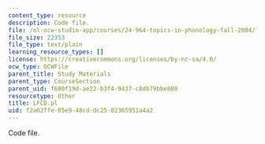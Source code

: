 ```yaml
---
content_type: resource
description: Code file.
file: /ol-ocw-studio-app/courses/24-964-topics-in-phonology-fall-2004/f2a62ffe05e948cddc2582365951a4a2_LFCD.pl
file_size: 22353
file_type: text/plain
learning_resource_types: []
license: https://creativecommons.org/licenses/by-nc-sa/4.0/
ocw_type: OCWFile
parent_title: Study Materials
parent_type: CourseSection
parent_uid: f600f19d-ae22-b3f4-9437-c8db79bbe880
resourcetype: Other
title: LFCD.pl
uid: f2a62ffe-05e9-48cd-dc25-82365951a4a2
---
```

Code file.